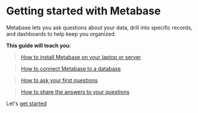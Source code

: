 # Getting started with Metabase
Metabase lets you ask questions about your data, drill into specific records, and dashboards to help keep you organized.  

**This guide will teach you:**

> [How to install Metabase on your laptop or server](01-installing-metabase.md)

> [How to connect Metabase to a database](02-connecting-metabase.md)

> [How to ask your first questions](03-asking-questions.md)

> [How to share the answers to your questions](04-sharing-answers.md)


Let's [get started](01-installing-metabase.md)